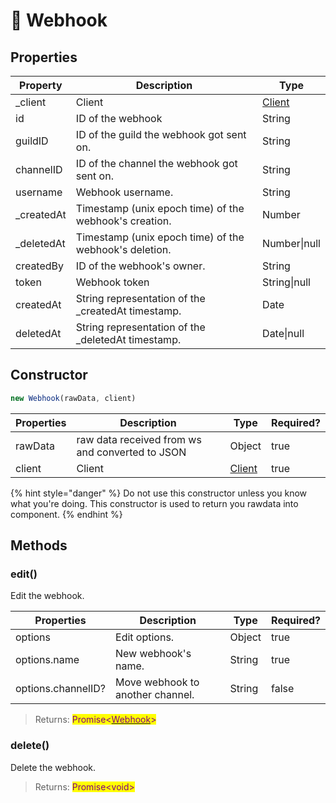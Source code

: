# 💭 Webhook

## Properties

| Property    | Description                                            | Type                                         |
| ----------- | ------------------------------------------------------ | -------------------------------------------- |
| \_client    | Client                                                 | [Client](../../v.0.1.7/components/client.md) |
| id          | ID of the webhook                                      | String                                       |
| guildID     | ID of the guild the webhook got sent on.               | String                                       |
| channelID   | ID of the channel the webhook got sent on.             | String                                       |
| username    | Webhook username.                                      | String                                       |
| \_createdAt | Timestamp (unix epoch time) of the webhook's creation. | Number                                       |
| \_deletedAt | Timestamp (unix epoch time) of the webhook's deletion. | Number\|null                                 |
| createdBy   | ID of the webhook's owner.                             | String                                       |
| token       | Webhook token                                          | String\|null                                 |
| createdAt   | String representation of the \_createdAt timestamp.    | Date                                         |
| deletedAt   | String representation of the \_deletedAt timestamp.    | Date\|null                                   |

## Constructor

```javascript
new Webhook(rawData, client)
```

| Properties | Description                                     | Type                                         | Required? |
| ---------- | ----------------------------------------------- | -------------------------------------------- | --------- |
| rawData    | raw data received from ws and converted to JSON | Object                                       | true      |
| client     | Client                                          | [Client](../../v.0.1.7/components/client.md) | true      |

{% hint style="danger" %}
Do not use this constructor unless you know what you're doing. This constructor is used to return you rawdata into component.
{% endhint %}

## Methods

### edit()

Edit the webhook.

| Properties         | Description                      | Type   | Required? |
| ------------------ | -------------------------------- | ------ | --------- |
| options            | Edit options.                    | Object | true      |
| options.name       | New webhook's name.              | String | true      |
| options.channelID? | Move webhook to another channel. | String | false     |

> Returns: <mark style="color:purple;">Promise<</mark>[<mark style="color:purple;">Webhook</mark>](../../v.0.1.6/components/webhook.md)<mark style="color:purple;">></mark>

### delete()

Delete the webhook.

> Returns: <mark style="color:purple;">Promise\<void></mark>
